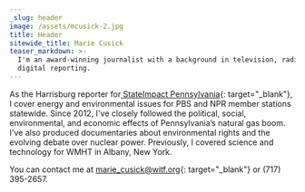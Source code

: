 ```yaml
---
_slug: header
image: /assets/mcusick-2.jpg
title: Header
sitewide_title: Marie Cusick
teaser_markdown: >-
  I'm an award-winning journalist with a background in television, radio, and
  digital reporting.
---
```


As the Harrisburg reporter for[ StateImpact Pennsylvania](https://stateimpact.npr.org/pennsylvania/author/mariecusick/){: target="_blank"}, I cover energy and environmental issues for PBS and NPR member stations statewide. Since 2012, I've closely followed the political, social, environmental, and economic effects of Pennsylvania’s natural gas boom. I've also produced documentaries about environmental rights and the evolving debate over nuclear power. Previously, I covered science and technology for WMHT in Albany, New York.

You can contact me at [marie\_cusick@witf.org](mailto:marie_cusick@witf.org){: target="_blank"} or (717) 395-2657.